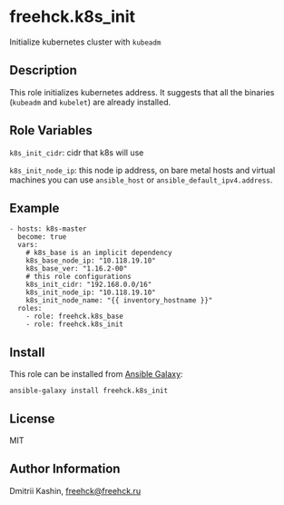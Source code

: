 freehck.k8s_init
=========

Initialize kubernetes cluster with `kubeadm`

Description
-----------

This role initializes kubernetes address. It suggests that all the binaries (`kubeadm` and `kubelet`) are already installed.

Role Variables
--------------

`k8s_init_cidr`: cidr that k8s will use

`k8s_init_node_ip`: this node ip address, on bare metal hosts and virtual machines you can use `ansible_host` or `ansible_default_ipv4.address`.

Example
-------

    - hosts: k8s-master
      become: true
      vars:
        # k8s_base is an implicit dependency
        k8s_base_node_ip: "10.118.19.10"
        k8s_base_ver: "1.16.2-00"
        # this role configurations
        k8s_init_cidr: "192.168.0.0/16"
        k8s_init_node_ip: "10.118.19.10"
        k8s_init_node_name: "{{ inventory_hostname }}"
      roles:
        - role: freehck.k8s_base
        - role: freehck.k8s_init


Install
-------

This role can be installed from [Ansible Galaxy](https://galaxy.ansible.com/):

`ansible-galaxy install freehck.k8s_init`

License
-------

MIT

Author Information
------------------

Dmitrii Kashin, <freehck@freehck.ru>

